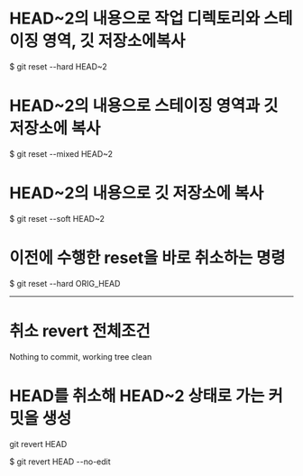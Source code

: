 <h1>HEAD~2의 내용으로 작업 디렉토리와 스테이징 영역, 깃 저장소에복사</h1>

<p>$ git reset --hard HEAD~2</p>

<h1>HEAD~2의 내용으로 스테이징 영역과 깃 저장소에 복사</h1>

<p>$ git reset --mixed HEAD~2</p>

<h1>HEAD~2의 내용으로 깃 저장소에 복사</h1>

<p>$ git reset --soft HEAD~2</p>

<h1>이전에 수행한 reset을 바로 취소하는 명령</h1>

<p>$ git reset --hard ORIG_HEAD</p>
<hr>

<h1>취소 revert 전체조건</h1>

<p>Nothing to commit, working tree clean</p>

<h1>HEAD를 취소해 HEAD~2 상태로 가는 커밋을 생성</h1>

<p>git revert HEAD</p>
<p>$ git revert HEAD --no-edit</p>
